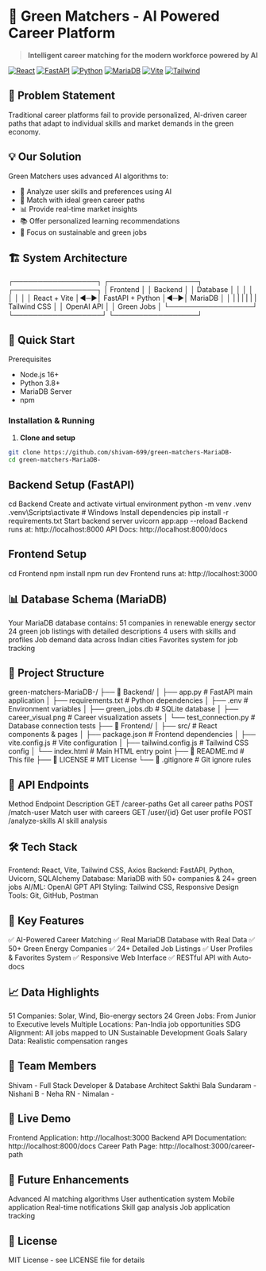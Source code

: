 # 🌿 Green Matchers - AI Powered Career Platform

> **Intelligent career matching for the modern workforce powered by AI**

[![React](https://img.shields.io/badge/React-18.2-blue)]()
[![FastAPI](https://img.shields.io/badge/Backend-FastAPI-green)]()
[![Python](https://img.shields.io/badge/Python-3.8%2B-blue)]()
[![MariaDB](https://img.shields.io/badge/Database-MariaDB-orange)]()
[![Vite](https://img.shields.io/badge/Build-Vite-purple)]()
[![Tailwind](https://img.shields.io/badge/Styling-Tailwind_CSS-38B2AC)]()

## 🎯 Problem Statement
Traditional career platforms fail to provide personalized, AI-driven career paths that adapt to individual skills and market demands in the green economy.

## 💡 Our Solution
Green Matchers uses advanced AI algorithms to:
- 🤖 Analyze user skills and preferences using AI
- 🎯 Match with ideal green career paths  
- 📊 Provide real-time market insights
- 📚 Offer personalized learning recommendations
- 🌱 Focus on sustainable and green jobs

## 🏗️ System Architecture

┌─────────────────┐ ┌──────────────────┐ ┌─────────────────┐
│ Frontend        │ │     Backend      │ │     Database    │
│                 │ │                  │ │                 │
│  React + Vite  │◄─►│ FastAPI + Python │◄─►│   MariaDB    │
│                 | |                  | |                 |
|   Tailwind CSS  │ │    OpenAI API    │ │  Green Jobs     │
└─────────────────┘ └──────────────────┘ └─────────────────┘











## 🚀 Quick Start
 Prerequisites
- Node.js 16+
- Python 3.8+
- MariaDB Server
- npm

### Installation & Running

1. **Clone and setup**
```bash
git clone https://github.com/shivam-699/green-matchers-MariaDB-
cd green-matchers-MariaDB-
```

## Backend Setup (FastAPI)
cd Backend
 Create and activate virtual environment
python -m venv .venv
.venv\Scripts\activate  # Windows
 Install dependencies
pip install -r requirements.txt
 Start backend server
uvicorn app:app --reload
Backend runs at: http://localhost:8000
API Docs: http://localhost:8000/docs



## Frontend Setup
cd Frontend
npm install
npm run dev
Frontend runs at: http://localhost:3000

## 📊 Database Schema (MariaDB)
Your MariaDB database contains:
51 companies in renewable energy sector
24 green job listings with detailed descriptions
4 users with skills and profiles
Job demand data across Indian cities
Favorites system for job tracking


## 📁 Project Structure
green-matchers-MariaDB-/
├── 📂 Backend/
│   ├── app.py                 # FastAPI main application
│   ├── requirements.txt       # Python dependencies
│   ├── .env                  # Environment variables
│   ├── green_jobs.db         # SQLite database
│   ├── career_visual.png     # Career visualization assets
│   └── test_connection.py    # Database connection tests
├── 📂 Frontend/
│   ├── src/                  # React components & pages
│   ├── package.json          # Frontend dependencies
│   ├── vite.config.js        # Vite configuration
│   ├── tailwind.config.js    # Tailwind CSS config
│   └── index.html            # Main HTML entry point
├── 📜 README.md              # This file
├── 📜 LICENSE               # MIT License
└── 📜 .gitignore            # Git ignore rules



## 🔌 API Endpoints
Method	    Endpoint        	  Description
GET	         /career-paths	     Get all career paths
POST	       /match-user	       Match user with careers
GET	         /user/{id}	         Get user profile
POST	       /analyze-skills	   AI skill analysis


## 🛠️ Tech Stack
Frontend: React, Vite, Tailwind CSS, Axios
Backend: FastAPI, Python, Uvicorn, SQLAlchemy
Database: MariaDB with 50+ companies & 24+ green jobs
AI/ML: OpenAI GPT API
Styling: Tailwind CSS, Responsive Design
Tools: Git, GitHub, Postman


## 🎯 Key Features
✅ AI-Powered Career Matching
✅ Real MariaDB Database with Real Data
✅ 50+ Green Energy Companies
✅ 24+ Detailed Job Listings
✅ User Profiles & Favorites System
✅ Responsive Web Interface
✅ RESTful API with Auto-docs


## 📈 Data Highlights
51 Companies: Solar, Wind, Bio-energy sectors
24 Green Jobs: From Junior to Executive levels
Multiple Locations: Pan-India job opportunities
SDG Alignment: All jobs mapped to UN Sustainable Development Goals
Salary Data: Realistic compensation ranges


## 👥 Team Members
Shivam - Full Stack Developer & Database Architect
Sakthi Bala Sundaram -
Nishani B -
Neha RN -
Nimalan -



## 🎥 Live Demo
Frontend Application: http://localhost:3000
Backend API Documentation: http://localhost:8000/docs
Career Path Page: http://localhost:3000/career-path

## 🔮 Future Enhancements
Advanced AI matching algorithms
User authentication system
Mobile application
Real-time notifications
Skill gap analysis
Job application tracking

## 📄 License
MIT License - see LICENSE file for details
